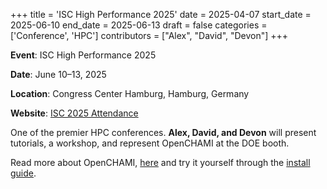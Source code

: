 +++
title = 'ISC High Performance 2025'
date = 2025-04-07
start_date = 2025-06-10
end_date = 2025-06-13
draft = false
categories = ['Conference', 'HPC']
contributors = ["Alex", "David", "Devon"]
+++

**Event**: ISC High Performance 2025

**Date**: June 10–13, 2025

**Location**: Congress Center Hamburg, Hamburg, Germany

**Website**: [ISC 2025 Attendance](https://isc-hpc.com/attendance/)

One of the premier HPC conferences. **Alex, David, and Devon** will present tutorials, a workshop, and represent OpenCHAMI at the DOE booth.

Read more about OpenCHAMI, [here](/docs/introduction-to-openchami/) and try it yourself through the [install guide](/guides/getting_started/).
